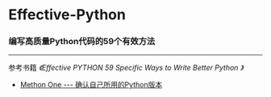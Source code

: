# Effective-Python

### 编写高质量Python代码的59个有效方法

--------------

  参考书籍 _《Effective PYTHON 59 Specific Ways to Write Better Python 》_
- [Methon One --- 确认自己所用的Python版本](https://github.com/HaijunMa/Effective-Python/blob/master/method_one.md)
